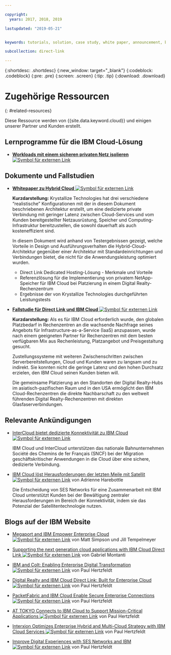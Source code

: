 ```yaml
---

copyright:
  years: 2017, 2018, 2019

lastupdated: "2019-05-21"


keywords: tutorials, solution, case study, white paper, announcement, blog, 

subcollection: direct-link

---
```


{:shortdesc: .shortdesc}
{:new_window: target="_blank"}
{:codeblock: .codeblock}
{:pre: .pre}
{:screen: .screen}
{:tip: .tip}
{:download: .download}

# Zugehörige Ressourcen
{: #related-resources}

Diese Ressource werden von {{site.data.keyword.cloud}} und einigen unserer Partner und Kunden erstellt.

## Lernprogramme für die IBM Cloud-Lösung

* [**Workloads mit einem sicheren privaten Netz isolieren** ![Symbol für externen Link](../../icons/launch-glyph.svg "Symbol für externen Link")](https://cloud.ibm.com/docs/tutorials?topic=solution-tutorials-secure-network-enclosure#isolate-workloads-with-a-secure-private-network)

## Dokumente und Fallstudien

* [**Whitepaper zu Hybrid Cloud** ![Symbol für externen Link](../../icons/launch-glyph.svg "Symbol für externen Link")](https://public.dhe.ibm.com/cloud/bluemix/network/direct-link/ibm-hybrid-cloud-whitepaper.pdf)

    **Kurzdarstellung:** Krystallize Technologies hat drei verschiedene “realistische” Konfigurationen mit der in diesem Dokument beschriebenen Architektur erstellt, um eine dedizierte private Verbindung mit geringer Latenz zwischen Cloud-Services und vom Kunden bereitgestellter Netzausrüstung, Speicher und Computing-Infrastruktur bereitzustellen, die sowohl dauerhaft als auch kosteneffizient sind. 

    In diesem Dokument wird anhand von Testergebnissen gezeigt, welche Vorteile in Design und Ausführungsverhalten die Hybrid-Cloud-Architektur gegenüber einer Architektur mit Standardeinrichtungen und Verbindungen bietet, die nicht für die Anwendungsleistung optimiert wurden.

     * Direct Link Dedicated Hosting-Lösung - Merkmale und Vorteile 
     * Referenzlösung für die Implementierung von privatem NetApp-Speicher für IBM Cloud bei Platzierung in einem Digital Realty-Rechenzentrum 
     * Ergebnisse der von Krystallize Technologies durchgeführten Leistungstests


* [**Fallstudie für Direct Link und IBM Cloud** ![Symbol für externen Link](../../icons/launch-glyph.svg "Symbol für externen Link")](https://public.dhe.ibm.com/cloud/bluemix/network/direct-link/ibm-cloud-case-study.pdf)

    **Kurzdarstellung:** Als es für IBM Cloud erforderlich wurde, den globalen Platzbedarf in Rechenzentren an die wachsende Nachfrage seines Angebots für Infrastructure-as-a-Service (IaaS) anzupassen, wurde nach einem geeigneten Partner für Rechenzentren mit dem besten verfügbaren Mix aus Rechenleistung, Platzangebot und Preisgestaltung gesucht.

    Zustellungssysteme mit weiteren Zwischenschritten zwischen Serverbereitstellungen, Cloud und Kunden waren zu langsam und zu indirekt. Sie konnten nicht die geringe Latenz und den hohen Durchsatz erzielen, den IBM Cloud seinen Kunden bieten will. 

    Die gemeinsame Platzierung an den Standorten der Digital Realty-Hubs im asiatisch-pazifischen Raum und in den USA ermöglicht den IBM Cloud-Rechenzentren die direkte Nachbarschaft zu den weltweit führenden Digital Realty-Rechenzentren mit direkten Glasfaserverbindungen.
    
## Relevante Ankündigungen

* [InterCloud bietet dedizierte Konnektivität zu IBM Cloud ![Symbol für externen Link](../../icons/launch-glyph.svg "Symbol für externen Link")](https://info.intercloud.com/intercloud-offers-dedicated-connectivity-to-ibm-cloud)

    IBM Cloud und InterCloud unterstützen das nationale Bahnunternehmen Société des Chemins de fer Français (SNCF) bei der Migration geschäftskritischer Anwendungen in die Cloud über eine sichere, dedizierte Verbindung.
    
* [IBM Cloud löst Herausforderungen der letzten Meile mit Satellit ![Symbol für externen Link](../../icons/launch-glyph.svg "Symbol für externen Link")](https://www.satellitetoday.com/mobility/2018/10/25/ibm-cloud-solves-last-mile-challenges-with-satellite/) von Adrienne Harebottle

    Die Entscheidung von SES Networks für eine Zusammenarbeit mit IBM Cloud unterstützt Kunden bei der Bewältigung zentraler Herausforderungen im Bereich der Konnektivität, indem sie das Potenzial der Satellitentechnologie nutzen.

## Blogs auf der IBM Website

* [Megaport and IBM Empower Enterprise Cloud ![Symbol für externen Link](../../icons/launch-glyph.svg "Symbol für externen Link")](https://www.ibm.com/cloud/blog/megaport-and-ibm-empower-enterprise-cloud) von Matt Simpson und Jill Tempelmeyer

* [Supporting the next generation cloud applications with IBM Cloud Direct Link ![Symbol für externen Link](../../icons/launch-glyph.svg "Symbol für externen Link")](https://www.ibm.com/blogs/cloud-computing/2018/06/26/next-generation-cloud-apps-ibm-cloud-direct-link/) von Gabriel Montanti

* [IBM and Colt: Enabling Enterprise Digital Transformation ![Symbol für externen Link](../../icons/launch-glyph.svg "Symbol für externen Link")](https://www.ibm.com/cloud/blog/announcements/ibm-colt-enterprise-digital-transformation) von Paul Hertzfeldt

* [Digital Realty and IBM Cloud Direct Link: Built for Enterprise Cloud ![Symbol für externen Link](../../icons/launch-glyph.svg "Symbol für externen Link")](https://www.ibm.com/cloud/blog/announcements/digital-realty-ibm-cloud-direct-link-expand-network) von Paul Hertzfeldt

* [PacketFabric and IBM Cloud Enable Secure Enterprise Connections ![Symbol für externen Link](../../icons/launch-glyph.svg "Symbol für externen Link")](https://www.ibm.com/cloud/blog/announcements/packetfabric-ibm-enable-secure-enterprise-connections) von Paul Hertzfeldt

* [AT TOKYO Connects to IBM Cloud to Support Mission-Critical Applications ![Symbol für externen Link](../../icons/launch-glyph.svg "Symbol für externen Link")](https://www.ibm.com/cloud/blog/announcements/tokyo-connects-ibm-cloud-support-mission-critical-applications) von Paul Hertzfeldt

* [Interxion Optimizes Enterprise Hybrid and Multi-Cloud Strategy with IBM Cloud Services ![Symbol für externen Link](../../icons/launch-glyph.svg "Symbol für externen Link")](https://www.ibm.com/cloud/blog/announcements/interxion-enterprise-ibm-cloud-services) von Paul Hertzfeldt

* [Improve Digital Experiences with SES Networks and IBM ![Symbol für externen Link](../../icons/launch-glyph.svg "Symbol für externen Link")](https://www.ibm.com/cloud/blog/improve-digital-experiences-with-ses-networks-and-ibm) von Paul Hertzfeldt
